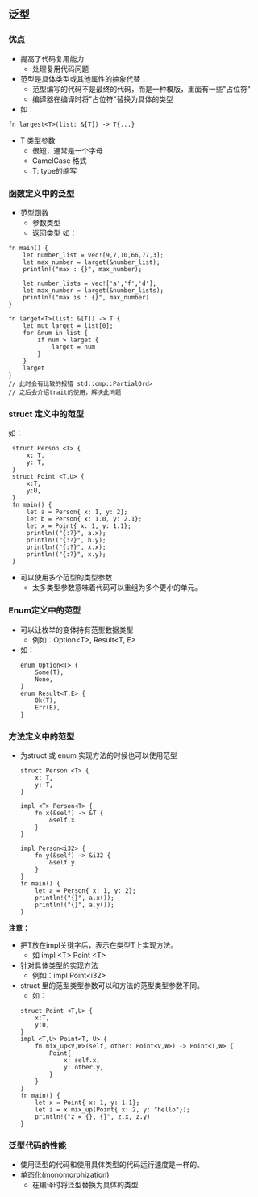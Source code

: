 ## 泛型

### 优点
* 提高了代码复用能力
    * 处理复用代码问题
* 范型是具体类型或其他属性的抽象代替：
    * 范型编写的代码不是最终的代码，而是一种模版，里面有一些"占位符"
    *  编译器在编译时将"占位符"替换为具体的类型
* 如：
```
fn largest<T>(list: &[T]) -> T{...}
```

* T 类型参数
    * 很短，通常是一个字母
    * CamelCase 格式
    * T: type的缩写

### 函数定义中的泛型

* 范型函数
    * 参数类型
    * 返回类型
如：
```
fn main() {
    let number_list = vec![9,7,10,66,77,3];
    let max_number = larget(&number_list);
    println!("max : {}", max_number);

    let number_lists = vec!['a','f','d'];
    let max_number = larget(&number_lists);
    println!("max is : {}", max_number)
}

fn larget<T>(list: &[T]) -> T {
    let mut larget = list[0];
    for &num in list {
        if num > larget {
            larget = num
        }
    }
    larget
}
// 此时会有比较的报错 std::cmp::PartialOrd>
// 之后会介绍trait的使用，解决此问题
```

### struct 定义中的范型

如：
   ```
    struct Person <T> {
        x: T,
        y: T,
    }
    struct Point <T,U> {
        x:T,
        y:U,
    }
    fn main() {
        let a = Person{ x: 1, y: 2};
        let b = Person{ x: 1.0, y: 2.1};
        let x = Point{ x: 1, y: 1.1};
        println!("{:?}", a.x);
        println!("{:?}", b.y);
        println!("{:?}", x.x);
        println!("{:?}", x.y);
    }
   ```

* 可以使用多个范型的类型参数
    * 太多类型参数意味着代码可以重组为多个更小的单元。

### Enum定义中的范型
* 可以让枚举的变体持有范型数据类型
    * 例如：Option\<T>, Result\<T, E>
* 如：
    ```
    enum Option<T> {
        Some(T),
        None,
    }
    enum Result<T,E> {
        Ok(T),
        Err(E),
    }
    ```

### 方法定义中的范型

*  为struct  或 enum 实现方法的时候也可以使用范型

    ```
    struct Person <T> {
        x: T,
        y: T,
    }

    impl <T> Person<T> {
        fn x(&self) -> &T {
            &self.x
        }
    }

    impl Person<i32> {
        fn y(&self) -> &i32 {
            &self.y
        }
    }
    fn main() {
        let a = Person{ x: 1, y: 2};
        println!("{}", a.x());
        println!("{}", a.y());
    }
    ```
**注意：**

* 把T放在impl关键字后，表示在类型T上实现方法。
    * 如 impl \<T> Point \<T>
* 针对具体类型的实现方法
    * 例如：impl Point\<i32>
* struct 里的范型类型参数可以和方法的范型类型参数不同。
    * 如：
    ```
    struct Point <T,U> {
        x:T,
        y:U,
    }
    impl <T,U> Point<T, U> {
        fn mix_up<V,W>(self, other: Point<V,W>) -> Point<T,W> {
            Point{
                x: self.x,
                y: other.y,
            }
        }
    }
    fn main() {
        let x = Point{ x: 1, y: 1.1};
        let z = x.mix_up(Point{ x: 2, y: "hello"});
        println!("z = {}, {}", z.x, z.y)
    }
    ```
### 泛型代码的性能

* 使用泛型的代码和使用具体类型的代码运行速度是一样的。
* 单态化(monomorphization)
    * 在编译时将泛型替换为具体的类型

